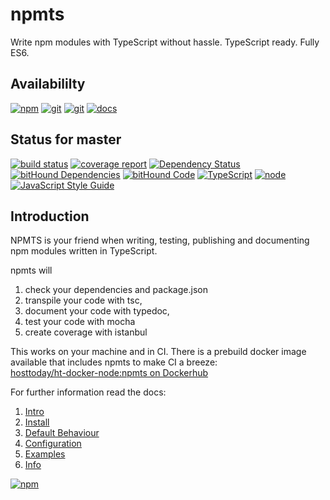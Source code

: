 # npmts
Write npm modules with TypeScript without hassle. TypeScript ready. Fully ES6.

## Availabililty
[![npm](https://push.rocks/assets/repo-button-npm.svg)](https://www.npmjs.com/package/npmts)
[![git](https://push.rocks/assets/repo-button-git.svg)](https://gitlab.com/pushrocks/npmts)
[![git](https://push.rocks/assets/repo-button-mirror.svg)](https://github.com/pushrocks/npmts)
[![docs](https://push.rocks/assets/repo-button-docs.svg)](https://pushrocks.gitlab.io/npmts/)

## Status for master
[![build status](https://gitlab.com/pushrocks/npmts/badges/master/build.svg)](https://gitlab.com/pushrocks/npmts/commits/master)
[![coverage report](https://gitlab.com/pushrocks/npmts/badges/master/coverage.svg)](https://gitlab.com/pushrocks/npmts/commits/master)
[![Dependency Status](https://david-dm.org/pushrocks/npmts.svg)](https://david-dm.org/pushrocks/npmts)
[![bitHound Dependencies](https://www.bithound.io/github/pushrocks/npmts/badges/dependencies.svg)](https://www.bithound.io/github/pushrocks/npmts/master/dependencies/npm)
[![bitHound Code](https://www.bithound.io/github/pushrocks/npmts/badges/code.svg)](https://www.bithound.io/github/pushrocks/npmts)
[![TypeScript](https://img.shields.io/badge/TypeScript-2.x-blue.svg)](https://nodejs.org/dist/latest-v6.x/docs/api/)
[![node](https://img.shields.io/badge/node->=%206.x.x-blue.svg)](https://nodejs.org/dist/latest-v6.x/docs/api/)
[![JavaScript Style Guide](https://img.shields.io/badge/code%20style-standard-brightgreen.svg)](http://standardjs.com/)

## Introduction
NPMTS is your friend when writing, testing, publishing and documenting npm modules written in TypeScript.

npmts will
    
1. check your dependencies and package.json
1. transpile your code with tsc,
1. document your code with typedoc,
1. test your code with mocha
1. create coverage with istanbul

This works on your machine and in CI. There is a prebuild docker image available that includes npmts to make CI a breeze:  
[hosttoday/ht-docker-node:npmts on Dockerhub](https://hub.docker.com/r/hosttoday/ht-docker-node/)

For further information read the docs:
1. [Intro](https://pushrocks.gitlab.io/npmts/gitbook/index.html)
2. [Install](https://pushrocks.gitlab.io/npmts/gitbook/install.html)
3. [Default Behaviour](https://pushrocks.gitlab.io/npmts/gitbook/default.html)
4. [Configuration](https://pushrocks.gitlab.io/npmts/gitbook/config.html)
5. [Examples](https://pushrocks.gitlab.io/npmts/gitbook/examples.html)
6. [Info](https://pushrocks.gitlab.io/npmts/gitbook/info.html) 

[![npm](https://push.rocks/assets/repo-header.svg)](https://push.rocks)
